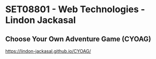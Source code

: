 # SET08801 - Web Technologies - Lindon Jackasal

## Choose Your Own Adventure Game (CYOAG)

https://lindon-jackasal.github.io/CYOAG/